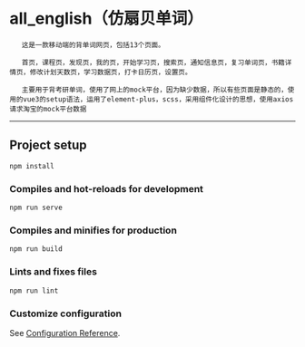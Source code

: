 # all_english（仿扇贝单词）

       这是一款移动端的背单词网页，包括13个页面。

       首页，课程页，发现页，我的页，开始学习页，搜索页，通知信息页，复习单词页，书籍详情页，修改计划天数页，学习数据页，打卡日历页，设置页。

       主要用于背考研单词，使用了网上的mock平台，因为缺少数据，所以有些页面是静态的，使用的vue3的setup语法，运用了element-plus，scss，采用组件化设计的思想，使用axios请求淘宝的mock平台数据

***

## Project setup

```
npm install
```

### Compiles and hot-reloads for development

```
npm run serve
```

### Compiles and minifies for production

```
npm run build
```

### Lints and fixes files

```
npm run lint
```

### Customize configuration

See [Configuration Reference](https://cli.vuejs.org/config/).
